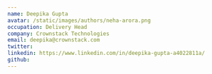 ```yaml
---
name: Deepika Gupta
avatar: /static/images/authors/neha-arora.png
occupation: Delivery Head
company: Crownstack Technologies
email: deepika@crownstack.com
twitter: 
linkedin: https://www.linkedin.com/in/deepika-gupta-a4022811a/
github: 
---
```


